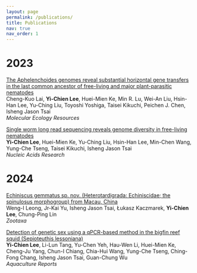 ```yaml
---
layout: page
permalink: /publications/
title: Publications
nav: true
nav_order: 1
---
```


# 2023
[The Aphelenchoides genomes reveal substantial horizontal gene transfers in the last common ancestor of free-living and major plant-parasitic nematodes](https://onlinelibrary.wiley.com/doi/full/10.1111/1755-0998.13752)<br />
Cheng-Kuo Lai, **Yi-Chien Lee**, Huei-Mien Ke, Min R. Lu, Wei-An Liu, Hsin-Han Lee, Yu-Ching Liu, Toyoshi Yoshiga, Taisei Kikuchi, Peichen J. Chen, Isheng Jason Tsai<br />
*Molecular Ecology Resources*

[Single worm long read sequencing reveals genome diversity in free-living nematodes](https://academic.oup.com/nar/article/51/15/8035/7234520)<br />
**Yi-Chien Lee**, Huei-Mien Ke, Yu-Ching Liu, Hsin-Han Lee, Min-Chen Wang, Yung-Che Tseng, Taisei Kikuchi, Isheng Jason Tsai<br />
*Nucleic Acids Research*

# 2024
[Echiniscus gemmatus sp. nov. (Heterotardigrada: Echiniscidae; the spinulosus morphogroup) from Macau, China](https://mapress.com/zt/article/view/zootaxa.5551.2.5)<br />
Weng-I Leong, Jr-Kai Yu, Isheng Jason Tsai, Łukasz Kaczmarek, **Yi-Chien Lee**, Chung-Ping Lin<br />
*Zootaxa*

[Detection of genetic sex using a qPCR-based method in the bigfin reef squid (Sepioteuthis lessoniana)](https://doi.org/10.1016/j.aqrep.2025.102644)<br />
**Yi-Chien Lee**, Li-Lun Tang, Yu-Chen Yeh, Hau-Wen Li, Huei-Mien Ke, Cheng-Ju Yang, Chun-I Chiang, Chia-Hui Wang, Yung-Che Tseng, Ching-Fong Chang, Isheng Jason Tsai, Guan-Chung Wu<br />
*Aquaculture Reports*

